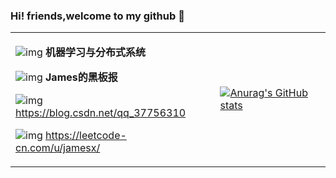### Hi! friends,welcome to my github 👋 

<html>
    <table border="0" cellspacing="0" cellpadding="0">
        <tr border=0>
            <td border="0" style="border-right-style:none">
                <!--左侧内容-->
               
![img](https://img.shields.io/badge/%E7%A0%94%E7%A9%B6%E6%96%B9%E5%90%91-jamesx-orange) **机器学习与分布式系统**

![img](https://img.shields.io/badge/%E5%85%AC%E4%BC%97%E5%8F%B7-James-brightgreen) **James的黑板报**

![img](https://img.shields.io/badge/CSDN-jamesx-blue) https://blog.csdn.net/qq_37756310

![img](https://img.shields.io/badge/Leetcode-jamesx-red) https://leetcode-cn.com/u/jamesx/
            </td>
            <td>
                <!--右侧内容-->
              [![Anurag's GitHub stats](https://github-readme-stats.vercel.app/api?username=zxhjames&show_icons=true)](https://github.com/anuraghazra/github-readme-stats)
            </td>
        </tr>
    </table>
</html>



